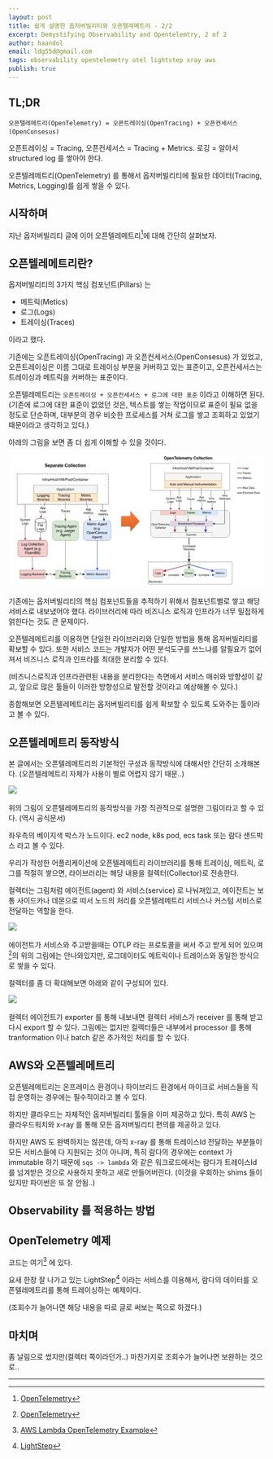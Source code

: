 ```yaml
---
layout: post
title: 쉽게 설명한 옵저버빌리티와 오픈텔레메트리 - 2/2
excerpt: Demystifying Observability and Opentelemtry, 2 of 2
author: haandol
email: ldg55d@gmail.com
tags: observability opentelemetry otel lightstep xray aws
publish: true
---
```


## TL;DR

`오픈텔레메트리(OpenTelemetry) = 오픈트레이싱(OpenTracing) + 오픈컨세서스(OpenConsesus)`

오픈트레이싱 = Tracing, 오픈컨세서스 = Tracing + Metrics. 로깅 = 알아서 structured log 를 쌓아야 한다.

오픈텔레메트리(OpenTelemetry) 를 통해서 옵저버빌리티에 필요한 데이터(Tracing, Metrics, Logging)를 쉽게 쌓을 수 있다.

## 시작하며

지난 옵저버빌리티 글에 이어 오픈텔레메트리[^1]에 대해 간단히 살펴보자. 

## 오픈텔레메트리란?

옵저버빌리티의 3가지 핵심 컴포넌트(Pillars) 는 

- 메트릭(Metics)
- 로그(Logs)
- 트레이싱(Traces)

이라고 했다.

기존에는 오픈트레이싱(OpenTracing) 과 오픈컨세서스(OpenConsesus) 가 있었고, 오픈트레이싱은 이름 그대로 트레이싱 부분을 커버하고 있는 표준이고, 오픈컨세서스는 트레이싱과 메트릭을 커버하는 표준이다.

오픈텔레메트리는 `오픈트레이싱 + 오픈컨세서스 + 로그에 대한 표준` 이라고 이해하면 된다. (기존에 로그에 대한 표준이 없었던 것은, 텍스트를 쌓는 작업이므로 표준이 필요 없을 정도로 단순하며, 대부분의 경우 비슷한 프로세스를 거쳐 로그를 쌓고 조회하고 있었기 때문이라고 생각하고 있다.)

아래의 그림을 보면 좀 더 쉽게 이해할 수 있을 것이다.

<img src="/assets/img/2021/1213/otel-before.png" />

기존에는 옵저버빌리티의 핵심 컴포넌트들을 추적하기 위해서 컴포넌트별로 쌓고 해당 서비스로 내보냈어야 했다. 라이브러리에 따라 비즈니스 로직과 인프라가 너무 밀접하게 얽힌다는 것도 큰 문제이다.

오픈텔레메트리를 이용하면 단일한 라이브러리와 단일한 방법을 통해 옵저버빌리티를 확보할 수 있다. 또한 서비스 코드는 개발자가 어떤 분석도구를 쓰느냐를 알필요가 없어져서 비즈니스 로직과 인프라를 최대한 분리할 수 있다.

(비즈니스로직과 인프라관련된 내용을 분리한다는 측면에서 서비스 매쉬와 방향성이 같고, 앞으로 많은 툴들이 이러한 방향성으로 발전할 것이라고 예상해볼 수 있다.)

종합해보면 오픈텔레메트리는 옵저버빌리티를 쉽게 확보할 수 있도록 도와주는 툴이라고 볼 수 있다.

## 오픈텔레메트리 동작방식

본 글에서는 오픈텔레메트리의 기본적인 구성과 동작방식에 대해서만 간단히 소개해본다. (오픈텔레메트리 자체가 사용이 별로 어렵지 않기 때문..)

<img src="https://raw.github.com/open-telemetry/opentelemetry.io/main/iconography/Reference_Architecture.svg" />

위의 그림이 오픈텔레메트리의 동작방식을 가장 직관적으로 설명한 그림이라고 할 수 있다. (역시 공식문서)

좌우측의 베이지색 박스가 노드이다. ec2 node, k8s pod, ecs task 또는 람다 샌드박스 라고 볼 수 있다.

우리가 작성한 어플리케이션에 오픈텔레메트리 라이브러리를 통해 트레이싱, 메트릭, 로그를 적절히 쌓으면, 라이브러리는 해당 내용을 컬렉터(Collector)로 전송한다.

컬렉터는 그림처럼 에이전트(agent) 와 서비스(service) 로 나눠져있고, 에이전트는 보통 사이드카나 데몬으로 떠서 노드의 처리를 오픈텔레메트리 서비스나 커스텀 서비스로 전달하는 역할을 한다.

<img src="https://images.ctfassets.net/8057oncvx5dp/1bE0ZiTDAhmp75SJTKP3cA/7d99ef9fa1f8a243e7582e3afb3bf020/diagram.png" />

에이전트가 서비스와 주고받을때는 OTLP 라는 프로토콜을 써서 주고 받게 되어 있으며 [^1]의 위의 그림에는 안나와있지만, 로그데이터도 메트릭이나 트레이스와 동일한 방식으로 쌓을 수 있다.

컬렉터를 좀 더 확대해보면 아래와 같이 구성되어 있다.

<img src="https://aws1.discourse-cdn.com/elastic/original/3X/6/1/61b274a7d1392f1a928c43c063140a4e5c736803.png" />

컬렉터 에이전트가 exporter 를 통해 내보내면 컬렉터 서비스가 receiver 를 통해 받고 다시 export 할 수 있다. 그림에는 없지만 컬렉터들은 내부에서 processor 를 통해 tranformation 이나 batch 같은 추가적인 처리를 할 수 있다.

## AWS와 오픈텔레메트리

오픈텔레메트리는 온프레미스 환경이나 하이브리드 환경에서 마이크로 서비스들을 직접 운영하는 경우에는 필수적이라고 볼 수 있다.

하지만 클라우드는 자체적인 옵저버빌리티 툴들을 이미 제공하고 있다. 특히 AWS 는 클라우드워치와 x-ray 를 통해 모든 옵저버빌리티 편의를 제공하고 있다.

하지만 AWS 도 완벽하지는 않은데, 아직 x-ray 를 통해 트레이스Id 전달하는 부분들이 모든 서비스들에 다 지원되는 것이 아니며, 특히 람다의 경우에는 context 가 immutable 하기 때문에 `sqs -> lambda` 와 같은 워크로드에서는 람다가 트레이스Id 를 넘겨받은 것으로 사용하지 못하고 새로 만들어버린다. (이것을 우회하는 shims 들이 있지만 파이썬은 또 잘 안됨..)

## Observability 를 적용하는 방법

## OpenTelemetry 예제

코드는 여기[^2] 에 있다.

요새 한창 잘 나가고 있는 LightStep[^3] 이라는 서비스를 이용해서, 람다의 데이터를 오픈텔레메트리를 통해 트레이싱하는 예제이다.
 
(조회수가 늘어나면 해당 내용을 따로 글로 써보는 쪽으로 하겠다.)

## 마치며

좀 날림으로 썼지만(컬렉터 쪽이라던가..) 마찬가지로 조회수가 늘어나면 보완하는 것으로..

----

[^1]: [OpenTelemetry](https://opentelemetry.io)
[^2]: [AWS Lambda OpenTelemetry Example](https://github.com/haandol/aws-lambda-otel-example)
[^3]: [LightStep](https://lightstep.com/)
